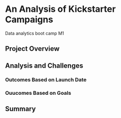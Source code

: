 # An Analysis of Kickstarter Campaigns
Data analytics boot camp M1
## Project Overview
## Analysis and Challenges
### Outcomes Based on Launch Date
### Ouucomes Based on Goals
## Summary
